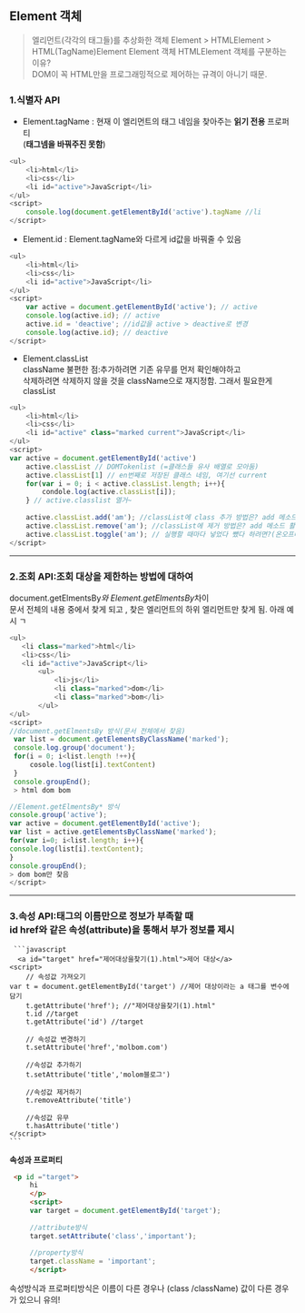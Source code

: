## Element 객체
> 엘리먼트(각각의 태그들)를 추상화한 객체
> Element > HTMLElement > HTML(TagName)Element
> Element 객체 HTMLElement 객체를 구분하는 이유?<br>
> DOM이 꼭 HTML만을 프로그래밍적으로 제어하는 규격이 아니기 때문.


### 1.식별자 API
- Element.tagName : 현재 이 엘리먼트의 태그 네임을 찾아주는 **읽기 전용** 프로퍼티<br>
(**태그넴을 바꿔주진 못함**)

```javascript
<ul>
    <li>html</li>
    <li>css</li>
    <li id="active">JavaScript</li>
</ul>
<script>
    console.log(document.getElementById('active').tagName //li
</script>
```

- Element.id : Element.tagName와 다르게 id값을 바꿔줄 수 있음

```javascript
<ul>
    <li>html</li>
    <li>css</li>
    <li id="active">JavaScript</li>
</ul>
<script>
    var active = document.getElementById('active'); // active
    console.log(active.id); // active
    active.id = 'deactive'; //id값을 active > deactive로 변경
    console.log(active.id); // deactive
</script>
```

- Element.classList<br>
className 불편한 점:추가하려면 기존 유무를 먼저 확인해야하고<br>
삭제하려면 삭제하지 않을 것을 className으로 재지정함. 그래서 필요한게 classList<br>

```javascript
<ul>
    <li>html</li>
    <li>css</li>
    <li id="active" class="marked current">JavaScript</li>
</ul>
<script>
var active = document.getElementById('active')
    active.classList // DOMTokenlist (=클래스들 유사 배열로 모아둠)
    active.classList[1] // en번째로 저장된 클래스 네임, 여기선 current
    for(var i = 0; i < active.classList.length; i++){
        condole.log(active.classList[i]);
    } // active.classlist 열거~
    
    active.classList.add('am'); //classList에 class 추가 방법은? add 메소드 활용
    active.classList.remove('am'); //classList에 제거 방법은? add 메소드 활용
    active.classList.toggle('am'); // 실행할 때마다 넣었다 뺐다 하려면?(온오프버튼)
</script>
```
---
### 2.조회 API:조회 대상을 제한하는 방법에 대하여
document.getElmentsBy*와 Element.getElmentsBy*차이 <br>
문서 전체의 내용 중에서 찾게 되고 , 찾은 엘리먼트의 하위 엘리먼트만 찾게 됨. 아래 예시 ㄱ

 ```javascript
<ul>
    <li class="marked">html</li>
    <li>css</li>
    <li id="active">JavaScript</li>
        <ul>
            <li>js</li>
            <li class="marked">dom</li>
            <li class="marked">bom</li>
        </ul>
</ul>
<script>
//document.getElmentsBy 방식(문서 전체에서 찾음)
  var list = document.getElementsByClassName('marked');
  console.log.group('document');
  for(i = 0; i<list.length !++){
      cosole.log(list[i].textContent)
  }
  console.groupEnd();
  > html dom bom

//Element.getElmentsBy* 방식
console.group('active');
var active = document.getElementById('active');
var list = active.getElementsByClassName('marked');
for(var i=0; i<list.length; i++){
console.log(list[i].textContent);
}
console.groupEnd();
> dom bom만 찾음
</script>
 ```
---
### 3.속성 API:태그의 이름만으로 정보가 부족할 때<br> id href와 같은 속성(attribute)을 통해서 부가 정보를 제시<br>
     
     ```javascript
      <a id="target" href="제어대상을찾기(1).html">제어 대상</a>
    <script>
        // 속성값 가져오기
    var t = document.getElementById('target') //제어 대상이라는 a 태그를 변수에 담기
        t.getAttribute('href'); //"제어대상을찾기(1).html"
        t.id //target
        t.getAttribute('id') //target

        // 속성값 변경하기
        t.setAttribute('href','molbom.com')

        //속성값 추가하기
        t.setAttribute('title','molom블로그')

        //속성값 제거하기
        t.removeAttribute('title')

        //속성값 유무
        t.hasAttribute('title')
    </script>       
    ```
    
    
   **속성과 프로퍼티**
   ```html
    <p id ="target">
        hi
        </p>
        <script>
        var target = document.getElementById('target');
        
        //attribute방식
        target.setAttribute('class','important');
        
        //property방식
        target.className = 'important';
        </script>
   ```
   속성방식과 프로퍼티방식은 이름이 다른 경우나 (class /className) 값이 다른 경우가 있으니 유의!
